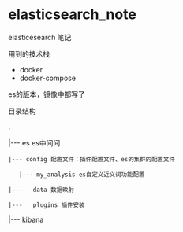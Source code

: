 # elasticsearch_note

elasticesearch 笔记

用到的技术栈
- docker
- docker-compose


es的版本，镜像中都写了


目录结构

.

|--- es es中间间

    |--- config 配置文件：插件配置文件、es的集群的配置文件
    
       |--- my_analysis es自定义近义词功能配置
    
    |---   data 数据映射
    
    |---   plugins 插件安装

|--- kibana 


